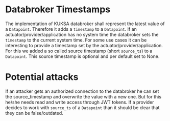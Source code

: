 # Databroker Timestamps
The implementation of KUKSA databroker shall represent the latest value of a ```Datapoint```. Therefore it adds a ```timestamp``` to a ```Datapoint```. If an actuator/provider/application has no system time the databroker sets the ```timestamp``` to the current system time. For some use cases it can be interesting to provide a timestamp set by the actuator/provider/application. For this we added a so called source timestamp (short ```source_ts```) to a ```Datapoint```. This source timestamp is optional and per default set to None.

# Potential attacks
If an attacker gets an authorized connection to the databroker he can set the source_timestamp and overwrite the value with a new one. But for this he/she needs read and write access through JWT tokens. If a provider decides to work with ```source_ts``` of a ```Datapoint``` than it should be clear that they can be false/outdated.
